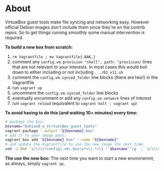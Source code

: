 # About

VirtualBox guest tools make file syncing and networking easy. However official Debian images don't include them since they're on the contrib repos.
So to get things running smoothly some manual intervention is required.

**To build a new box from scratch:**
1. `rm Vagrantfile ; mv Vagrantfile{.BAK,}`
1. comment any `config.vm.provision "shell", path: "provision/` lines that are not relevant to your interests. In most cases this would boil down to either including or not including `.../02_x11.sh`
1. comment the `config.vm.synced_folder` line blocks (there are two!) in the Vagrantfile
1. run `vagrant up`
1. uncomment the `config.vm.synced_folder` line blocks
1. eventually uncomment or add any `config.vm.network` lines of interest
1. run `vagrant reload` (equivalent to `vagrant halt ; vagrant up`)


**To avoid having to do this (and waiting 10+ minutes) every time:**
```bash
# package the box:
boxname="Debian8_w_VirtualBox_guest_tools"
vagrant package --output "${boxname}.box"
# add it to your image pool:
vagrant box add "${boxname}.box" --name "${boxname}"
# and update the Vagrantfile to use the new image the next time:
sed -i.BAK 's/\(\s*config\.vm\.box\s*=\).*/\1 "'$boxname'"/g  ;  s/\(\s*\)\(config\.vm\.provision.*\)/\1#\2/g' Vagrantfile
```


**The use the new box:**
The next time you want to start a new environemnt, as always, simply `vagrant up`.

